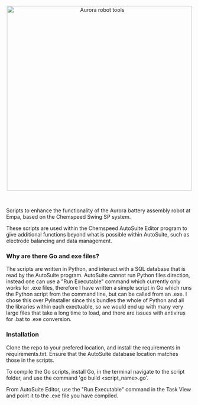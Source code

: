<p align="center">
  <img src="https://github.com/user-attachments/assets/a0de8809-3ea8-42d5-abc4-049c9d8e3e61" width="500" align="center" alt="Aurora robot tools">
</p>
</br>

Scripts to enhance the functionality of the Aurora battery assembly robot at Empa, based on the Chemspeed Swing SP system.

These scripts are used within the Chemspeed AutoSuite Editor program to give additional functions beyond what is possible within AutoSuite, such as electrode balancing and data management.


### Why are there Go and exe files?

The scripts are written in Python, and interact with a SQL database that is read by the AutoSuite program. AutoSuite cannot run Python files direction, instead one can use a "Run Executable" command which currently only works for .exe files, therefore I have written a simple script in Go which runs the Python script from the command line, but can be called from an .exe. I chose this over PyInstaller since this bundles the whole of Python and all the libraries within each exectuable, so we would end up with many very large files that take a long time to load, and there are issues with antivirus for .bat to .exe conversion.


### Installation

Clone the repo to your prefered location, and install the requirements in requirements.txt. Ensure that the AutoSuite database location matches those in the scripts.

To compile the Go scripts, install Go, in the terminal navigate to the script folder, and use the command 'go build <script_name>.go'.

From AutoSuite Editor, use the "Run Executable" command in the Task View and point it to the .exe file you have compiled.
